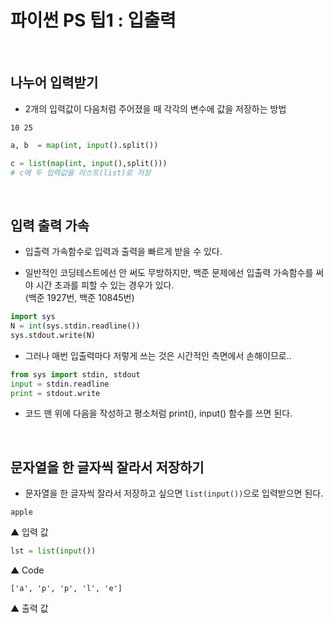# 파이썬 PS 팁1 : 입출력

<br/>

## 나누어 입력받기

- 2개의 입력값이 다음처럼 주어졌을 때 각각의 변수에 값을 저장하는 방법

```
10 25
```

```python
a, b  = map(int, input().split())

c = list(map(int, input(),split()))
# c에 두 입력값을 리스트(list)로 저장
```

<br/>

## 입력 출력 가속

- 입출력 가속함수로 입력과 출력을 빠르게 받을 수 있다.

- 일반적인 코딩테스트에선 안 써도 무방하지만, 백준 문제에선 입출력 가속함수를 써야 시간 초과를 피할 수 있는 경우가 있다.  
  (백준 1927번, 백준 10845번)

```python
import sys
N = int(sys.stdin.readline())
sys.stdout.write(N)
```

- 그러나 매번 입출력마다 저렇게 쓰는 것은 시간적인 측면에서 손해이므로..

```python
from sys import stdin, stdout
input = stdin.readline
print = stdout.write
```

- 코드 맨 위에 다음을 작성하고 평소처럼 print(), input() 함수를 쓰면 된다.

<br/>

## 문자열을 한 글자씩 잘라서 저장하기

- 문자열을 한 글자씩 잘라서 저장하고 싶으면 <code>list(input())</code>으로 입력받으면 된다.

```
apple
```

▲ 입력 값

```python
lst = list(input())
```

▲ Code

```
['a', 'p', 'p', 'l', 'e']
```

▲ 출력 값
